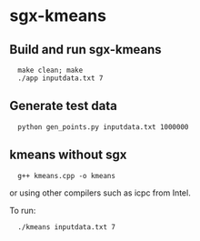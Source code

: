 # sgx-kmeans
## Build and run sgx-kmeans
```
  make clean; make
  ./app inputdata.txt 7
```
## Generate test data
```
  python gen_points.py inputdata.txt 1000000
```
## kmeans without sgx
```
  g++ kmeans.cpp -o kmeans
```
or using other compilers such as icpc from Intel.

To run:
```
  ./kmeans inputdata.txt 7
```

